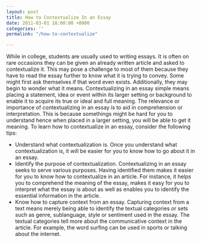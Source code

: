 ```yaml
---
layout: post
title: How to Contextualize In an Essay
date: 2011-03-01 18:00:00 +0000
categories: ''
permalink: "/how-to-contextualize"

---
```

 
While in college, students are usually used to writing essays. It is often on rare occasions they can be given an already written article and asked to contextualize it. This may pose a challenge to most of them because they have to read the essay further to know what it is trying to convey. Some might first ask themselves if that word even exists. Additionally, they may begin to wonder what it means. Contextualizing in an essay simple means placing a statement, idea or event within its larger setting or background to enable it to acquire its true or ideal and full meaning. The relevance or importance of contextualizing in an essay is to aid in comprehension or interpretation. This is because somethings might be hard for you to understand hence when placed in a larger setting, you will be able to get it meaning. To learn how to contextualize in an essay, consider the following tips:

* Understand what contextualization is. Once you understand what contextualization is, it will be easier for you to know how to go about it in an essay.
* Identify the purpose of contextualization. Contextualizing in an essay seeks to serve various purposes. Having identified them makes it easier for you to know how to contextualize in an article. For instance, it helps you to comprehend the meaning of the essay, makes it easy for you to interpret what the essay is about as well as enables you to identify the essential information in the article.
* Know how to capture context from an essay. Capturing context from a text means merely being able to identify the textual categories or sets such as genre, sublanguage, style or sentiment used in the essay. The textual categories tell more about the communicative context in the article. For example, the word surfing can be used in sports or talking about the internet.